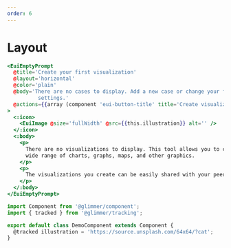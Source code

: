 ```yaml
---
order: 6
---
```


# Layout

<EuiText>
 <!-- You can supply a <EuiCode>layout</EuiCode> of either <EuiCode>"horizontal"</EuiCode> or <EuiCode>"vertical"</EuiCode> with the default being <EuiCode>vertical</EuiCode>. When creating empty states we want the content to be short and straight to the point. So most of the time, the <EuiCode>vertical</EuiCode> layout is enough.
  All the content will be center aligned and this type of text alignment only works with small content. When you have longer body text with multiple calls to action, you can use the <EuiCode>horizontal</EuiCode> layout. This layout works best when you can provide a larger graphic like an illustration as the <EuiCode>icon</EuiCode>. For consistency, we recommend providing the illustration using a <strong>EuiImage</strong> with <EuiCode>size="fullWidth"</EuiCode>. -->
</EuiText>

```hbs template
<EuiEmptyPrompt
  @title='Create your first visualization'
  @layout='horizontal'
  @color='plain'
  @body='There are no cases to display. Add a new case or change your filter
          settings.'
  @actions={{array (component 'eui-button-title' title='Create visualization')}}
>
  <:icon>
    <EuiImage @size='fullWidth' @src={{this.illustration}} alt='' />
  </:icon>
  <:body>
    <p>
      There are no visualizations to display. This tool allows you to create a
      wide range of charts, graphs, maps, and other graphics.
    </p>
    <p>
      The visualizations you create can be easily shared with your peers.
    </p>
  </:body>
</EuiEmptyPrompt>
```

```js component
import Component from '@glimmer/component';
import { tracked } from '@glimmer/tracking';

export default class DemoComponent extends Component {
  @tracked illustration = 'https://source.unsplash.com/64x64/?cat';
}
```
